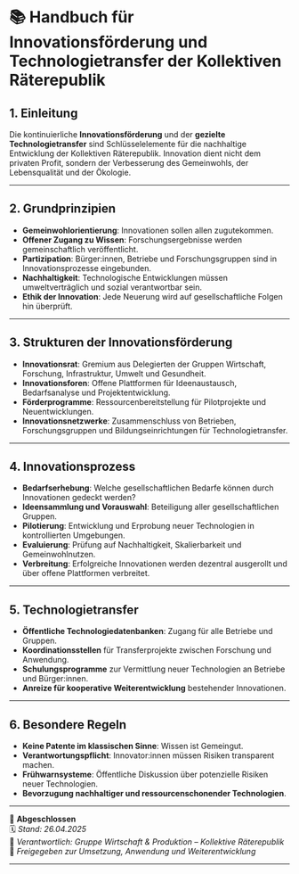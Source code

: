 # 📚 Handbuch für Innovationsförderung und Technologietransfer der Kollektiven Räterepublik

## 1. Einleitung

Die kontinuierliche **Innovationsförderung** und der **gezielte Technologietransfer** sind Schlüsselelemente für die nachhaltige Entwicklung der Kollektiven Räterepublik. Innovation dient nicht dem privaten Profit, sondern der Verbesserung des Gemeinwohls, der Lebensqualität und der Ökologie.

---

## 2. Grundprinzipien

- **Gemeinwohlorientierung**: Innovationen sollen allen zugutekommen.
- **Offener Zugang zu Wissen**: Forschungsergebnisse werden gemeinschaftlich veröffentlicht.
- **Partizipation**: Bürger:innen, Betriebe und Forschungsgruppen sind in Innovationsprozesse eingebunden.
- **Nachhaltigkeit**: Technologische Entwicklungen müssen umweltverträglich und sozial verantwortbar sein.
- **Ethik der Innovation**: Jede Neuerung wird auf gesellschaftliche Folgen hin überprüft.

---

## 3. Strukturen der Innovationsförderung

- **Innovationsrat**: Gremium aus Delegierten der Gruppen Wirtschaft, Forschung, Infrastruktur, Umwelt und Gesundheit.
- **Innovationsforen**: Offene Plattformen für Ideenaustausch, Bedarfsanalyse und Projektentwicklung.
- **Förderprogramme**: Ressourcenbereitstellung für Pilotprojekte und Neuentwicklungen.
- **Innovationsnetzwerke**: Zusammenschluss von Betrieben, Forschungsgruppen und Bildungseinrichtungen für Technologietransfer.

---

## 4. Innovationsprozess

- **Bedarfserhebung**: Welche gesellschaftlichen Bedarfe können durch Innovationen gedeckt werden?
- **Ideensammlung und Vorauswahl**: Beteiligung aller gesellschaftlichen Gruppen.
- **Pilotierung**: Entwicklung und Erprobung neuer Technologien in kontrollierten Umgebungen.
- **Evaluierung**: Prüfung auf Nachhaltigkeit, Skalierbarkeit und Gemeinwohlnutzen.
- **Verbreitung**: Erfolgreiche Innovationen werden dezentral ausgerollt und über offene Plattformen verbreitet.

---

## 5. Technologietransfer

- **Öffentliche Technologiedatenbanken**: Zugang für alle Betriebe und Gruppen.
- **Koordinationsstellen** für Transferprojekte zwischen Forschung und Anwendung.
- **Schulungsprogramme** zur Vermittlung neuer Technologien an Betriebe und Bürger:innen.
- **Anreize für kooperative Weiterentwicklung** bestehender Innovationen.

---

## 6. Besondere Regeln

- **Keine Patente im klassischen Sinne**: Wissen ist Gemeingut.
- **Verantwortungspflicht**: Innovator:innen müssen Risiken transparent machen.
- **Frühwarnsysteme**: Öffentliche Diskussion über potenzielle Risiken neuer Technologien.
- **Bevorzugung nachhaltiger und ressourcenschonender Technologien**.

---

🔢 **Abgeschlossen**  
🗓️ *Stand: 26.04.2025*  
🏩 *Verantwortlich: Gruppe Wirtschaft & Produktion – Kollektive Räterepublik*  
🔐 *Freigegeben zur Umsetzung, Anwendung und Weiterentwicklung*

---

